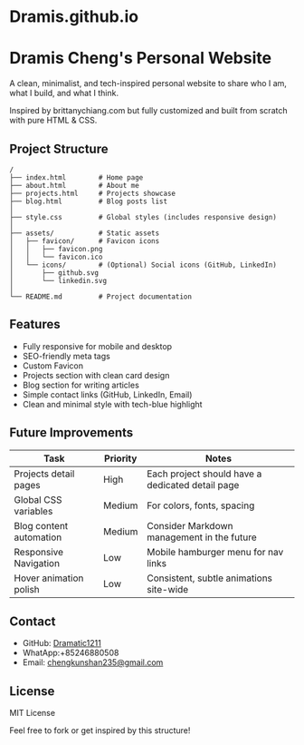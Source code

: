 # Dramis.github.io

# Dramis Cheng's Personal Website

A clean, minimalist, and tech-inspired personal website to share who I am, what I build, and what I think.

Inspired by brittanychiang.com but fully customized and built from scratch with pure HTML & CSS.

## Project Structure

```
/
├── index.html        # Home page
├── about.html        # About me
├── projects.html     # Projects showcase
├── blog.html         # Blog posts list
│
├── style.css         # Global styles (includes responsive design)
│
├── assets/           # Static assets
│   ├── favicon/      # Favicon icons
│   │   ├── favicon.png
│   │   └── favicon.ico
│   └── icons/        # (Optional) Social icons (GitHub, LinkedIn)
│       ├── github.svg
│       └── linkedin.svg
│
└── README.md         # Project documentation
```

## Features

- Fully responsive for mobile and desktop
- SEO-friendly meta tags
- Custom Favicon
- Projects section with clean card design
- Blog section for writing articles
- Simple contact links (GitHub, LinkedIn, Email)
- Clean and minimal style with tech-blue highlight

## Future Improvements

| Task | Priority | Notes |
|------|----------|-------|
|Projects detail pages | High | Each project should have a dedicated detail page |
|Global CSS variables | Medium | For colors, fonts, spacing |
|Blog content automation | Medium | Consider Markdown management in the future |
|Responsive Navigation | Low | Mobile hamburger menu for nav links |
|Hover animation polish | Low | Consistent, subtle animations site-wide |

## Contact

- GitHub: [Dramatic1211](https://github.com/Dramatic1211)
- WhatApp:+85246880508
- Email: chengkunshan235@gmail.com

## License

MIT License

Feel free to fork or get inspired by this structure!
